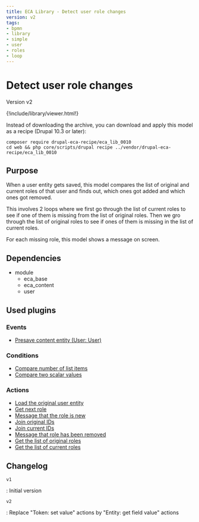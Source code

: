 ```yaml
---
title: ECA Library - Detect user role changes
version: v2
tags:
- bpmn
- library
- simple
- user
- roles
- loop
---
```

# Detect user role changes

Version v2

<script>url='bpmn_io-eca_lib_0010.xml';archive='bpmn_io-eca_lib_0010.tar.gz'</script>
{!include/library/viewer.html!}

Instead of downloading the archive, you can download and apply this model as a recipe (Drupal 10.3 or later):

```shell
composer require drupal-eca-recipe/eca_lib_0010
cd web && php core/scripts/drupal recipe ../vendor/drupal-eca-recipe/eca_lib_0010
```

## Purpose

When a user entity gets saved, this model compares the list of original and current roles of that user and finds out, which ones got added and which ones got removed.

This involves 2 loops where we first go through the list of current roles to see if one of them is missing from the list of original roles. Then we gro through the list of original roles to see if ones of them is missing in the list of current roles.

For each missing role, this model shows a message on screen.

## Dependencies

- module
    - eca_base
    - eca_content
    - user

## Used plugins

### Events

- [Presave content entity (User: User)](/plugins/eca/content/events/content_entity_presave.md)

### Conditions

- [Compare number of list items](/plugins/eca/base/conditions/eca_count.md)
- [Compare two scalar values](/plugins/eca/base/conditions/eca_scalar.md)

### Actions

- [Load the original user entity](/plugins/eca/content/actions/eca_token_load_entity.md)
- [Get next role](/plugins/eca/base/actions/eca_list_remove.md)
- [Message that the role is new](/plugins/core/actions/action_message_action.md)
- [Join original IDs](/plugins/eca/base/actions/eca_token_set_value.md)
- [Join current IDs](/plugins/eca/base/actions/eca_token_set_value.md)
- [Message that role has been removed](/plugins/eca/base/actions/eca_warning_message.md)
- [Get the list of original roles](/plugins/eca/content/actions/eca_get_field_value.md)
- [Get the list of current roles](/plugins/eca/content/actions/eca_get_field_value.md)

## Changelog

`v1`

:   Initial version

`v2`

:   Replace &quot;Token: set value&quot; actions by &quot;Entity: get field value&quot; actions
